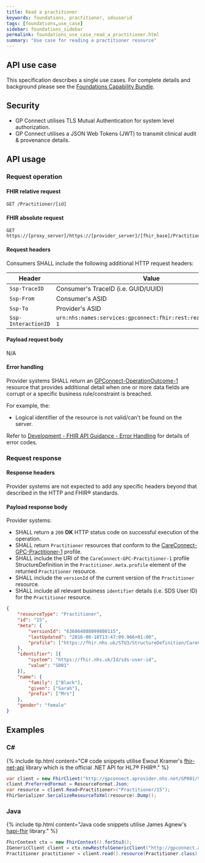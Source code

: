 ```yaml
---
title: Read a practitioner
keywords: foundations, practitioner, sdsuserid
tags: [foundations,use_case]
sidebar: foundations_sidebar
permalink: foundations_use_case_read_a_practitioner.html
summary: "Use case for reading a practitioner resource"
---
```


## API use case ##

This specification describes a single use cases. For complete details and background please see the [Foundations Capability Bundle](foundations.html).

## Security ##

- GP Connect utilises TLS Mutual Authentication for system level authorization.
- GP Connect utilises a JSON Web Tokens (JWT) to transmit clinical audit & provenance details. 

## API usage ##

### Request operation ###

#### FHIR relative request ####

```http
GET /Practitioner/[id]
```

#### FHIR absolute request ####

```http
GET https://[proxy_server]/https://[provider_server]/[fhir_base]/Practitioner/[id]
```

#### Request headers ####

Consumers SHALL include the following additional HTTP request headers:

| Header               | Value |
|----------------------|-------|
| `Ssp-TraceID`        | Consumer's TraceID (i.e. GUID/UUID) |
| `Ssp-From`           | Consumer's ASID |
| `Ssp-To`             | Provider's ASID |
| `Ssp-InteractionID`  | `urn:nhs:names:services:gpconnect:fhir:rest:read:practitioner-1`|

#### Payload request body ####

N/A

#### Error handling ####

Provider systems SHALL return an [GPConnect-OperationOutcome-1](https://fhir.nhs.uk/STU3/StructureDefinition/GPConnect-OperationOutcome-1) resource that provides additional detail when one or more data fields are corrupt or a specific business rule/constraint is breached.

For example, the:

- Logical identifier of the resource is not valid/can't be found on the server.  

Refer to [Development - FHIR API Guidance - Error Handling](development_fhir_error_handling_guidance.html) for details of error codes.

### Request response ###

#### Response headers ####

Provider systems are not expected to add any specific headers beyond that described in the HTTP and FHIR&reg; standards.

#### Payload response body ####

Provider systems:

- SHALL return a `200` **OK** HTTP status code on successful execution of the operation.
- SHALL return `Practitioner` resources that conform to the [CareConnect-GPC-Practitioner-1](https://fhir.nhs.uk/STU3/StructureDefinition/CareConnect-GPC-Practitioner-1) profile.
- SHALL include the URI of the `CareConnect-GPC-Practitioner-1` profile StructureDefinition in the `Practitioner.meta.profile` element of the returned `Practitioner` resource.
- SHALL include the `versionId` of the current version of the `Practitioner` resource.
- SHALL include all relevant business `identifier` details (i.e. SDS User ID) for the `Practitioner` resource.

```json
{
	"resourceType": "Practitioner",
	"id": "15",
	"meta": {
		"versionId": "636064088099800115",
		"lastUpdated": "2016-08-10T13:47:09.966+01:00",
		"profile": ["https://fhir.nhs.uk/STU3/StructureDefinition/CareConnect-GPC-Practitioner-1"]
	},
	"identifier": [{
		"system": "https://fhir.nhs.uk/Id/sds-user-id",
		"value": "S001"
	}],
	"name": {
		"family": ["Black"],
		"given": ["Sarah"],
		"prefix": ["Mrs"]
	},
	"gender": "female"
}
```

## Examples ##

### C# ###

{% include tip.html content="C# code snippets utilise Ewout Kramer's [fhir-net-api](https://github.com/ewoutkramer/fhir-net-api) library which is the official .NET API for HL7&reg; FHIR&reg;." %}

```csharp
var client = new FhirClient("http://gpconnect.aprovider.nhs.net/GP001/STU3/1/");
client.PreferredFormat = ResourceFormat.Json;
var resource = client.Read<Practitioner>("Practitioner/15");
FhirSerializer.SerializeResourceToXml(resource).Dump();
```

### Java ###

{% include tip.html content="Java code snippets utilise James Agnew's [hapi-fhir](https://github.com/jamesagnew/hapi-fhir/
) library." %}

```java
FhirContext ctx = new FhirContext().forStu3();
IGenericClient client = ctx.newRestfulGenericClient("http://gpconnect.aprovider.nhs.net/GP001/STU3/1/");
Practitioner practitioner = client.read().resource(Practitioner.class).withId("15").execute();
```
